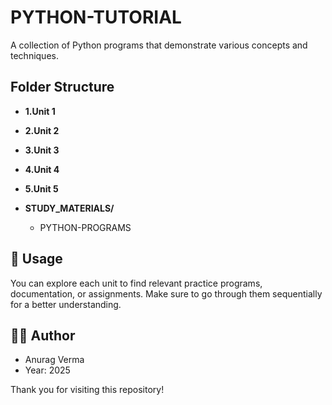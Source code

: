 # PYTHON-TUTORIAL

A collection of Python programs that demonstrate various concepts and techniques.

## Folder Structure

- **1.Unit 1** <br> 
- **2.Unit 2<br>**  
- **3.Unit 3<br>**  
- **4.Unit 4<br>**  
- **5.Unit 5<br>**  

- **STUDY_MATERIALS/**
  - PYTHON-PROGRAMS








## 📌 Usage

You can explore each unit to find relevant practice programs, documentation, or assignments. Make sure to go through them sequentially for a better understanding.


## 🧑‍💻 Author
  - Anurag Verma 
  - Year: 2025 

Thank you for visiting this repository!
